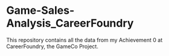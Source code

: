 # Game-Sales-Analysis_CareerFoundry
This repository contains all the data from my Achievement 0 at CareerFoundry, the GameCo Project.
